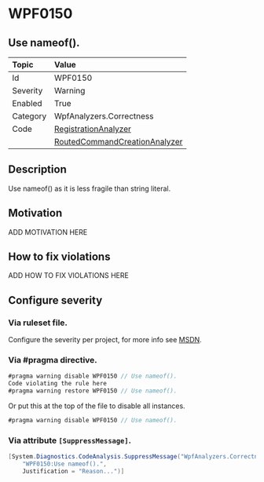 # WPF0150
## Use nameof().

| Topic    | Value
| :--      | :--
| Id       | WPF0150
| Severity | Warning
| Enabled  | True
| Category | WpfAnalyzers.Correctness
| Code     | [RegistrationAnalyzer](https://github.com/DotNetAnalyzers/WpfAnalyzers/blob/master/WpfAnalyzers/Analyzers/RegistrationAnalyzer.cs)
|          | [RoutedCommandCreationAnalyzer](https://github.com/DotNetAnalyzers/WpfAnalyzers/blob/master/WpfAnalyzers/Analyzers/RoutedCommandCreationAnalyzer.cs)


## Description

Use nameof() as it is less fragile than string literal.

## Motivation

ADD MOTIVATION HERE

## How to fix violations

ADD HOW TO FIX VIOLATIONS HERE

<!-- start generated config severity -->
## Configure severity

### Via ruleset file.

Configure the severity per project, for more info see [MSDN](https://msdn.microsoft.com/en-us/library/dd264949.aspx).

### Via #pragma directive.
```C#
#pragma warning disable WPF0150 // Use nameof().
Code violating the rule here
#pragma warning restore WPF0150 // Use nameof().
```

Or put this at the top of the file to disable all instances.
```C#
#pragma warning disable WPF0150 // Use nameof().
```

### Via attribute `[SuppressMessage]`.

```C#
[System.Diagnostics.CodeAnalysis.SuppressMessage("WpfAnalyzers.Correctness", 
    "WPF0150:Use nameof().", 
    Justification = "Reason...")]
```
<!-- end generated config severity -->